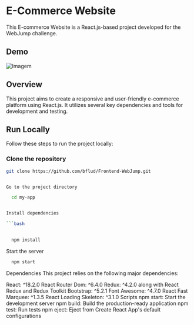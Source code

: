 # E-Commerce Website

This E-commerce Website is a React.js-based project developed for the WebJump challenge.

## Demo

![Imagem](https://i.pinimg.com/originals/c9/80/e3/c980e341ad33a3546e559c93cdc00d8c.png)

## Overview

This project aims to create a responsive and user-friendly e-commerce platform using React.js. It utilizes several key dependencies and tools for development and testing.

## Run Locally

Follow these steps to run the project locally:

### Clone the repository

```bash
git clone https://github.com/bflud/Frontend-WebJump.git


Go to the project directory

  cd my-app


Install dependencies

```bash

  
  npm install
```

Start the server

```bash
  npm start
```

Dependencies
This project relies on the following major dependencies:

React: ^18.2.0
React Router Dom: ^6.4.0
Redux: ^4.2.0 along with React Redux and Redux Toolkit
Bootstrap: ^5.2.1
Font Awesome: ^4.7.0
React Fast Marquee: ^1.3.5
React Loading Skeleton: ^3.1.0
Scripts
npm start: Start the development server
npm build: Build the production-ready application
npm test: Run tests
npm eject: Eject from Create React App's default configurations

